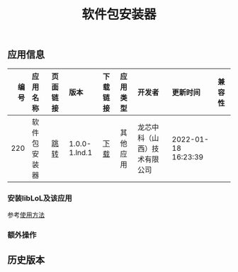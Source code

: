 ﻿---
id: 220
title: 软件包安装器
toc: true
weight: 220
---

## 应用信息 
|   编号 | 应用名称   | 页面链接                                       | 版本            | 下载链接                                                                           | 应用类型   | 开发者            | 更新时间                | 兼容性   |
|-----:|:-------|:-------------------------------------------|:--------------|:-------------------------------------------------------------------------------|:-------|:---------------|:--------------------|:------|
|  220 | 软件包安装器 | [跳转](http://app.loongapps.cn/#/detail/220) | 1.0.0-1.lnd.1 | [下载](http://113.24.212.22:8090/upload/file/appinstaller_1.0.0-1.lnd.1_all.deb) | 其他应用   | 龙芯中科（山西）技术有限公司 | 2022-01-18 16:23:39 |       |
### 安装libLoL及该应用 
参考[使用方法](/docs/usage) 
### 额外操作 


## 历史版本 
 
